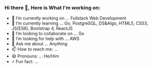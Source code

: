 ### Hi there 👋, Here is What I'm working on:

- 🔭 I’m currently working on ... Fullstack Web Development
- 🌱 I’m currently learning ... Go, PostgreSQL, DS&Algo, HTML5, CSS3, JS(ES6), Bootstrap 4, ReactJS
- 👯 I’m looking to collaborate on ... Go
- 🤔 I’m looking for help with ... AWS
- 💬 Ask me about ... Anything
- 📫 How to reach me: ...
- 😄 Pronouns: ... He/Him
- ⚡ Fun fact: ... 
